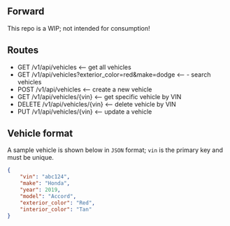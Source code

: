 ## Forward

This repo is a WIP; not intended for consumption!

## Routes

- GET         /v1/api/vehicles  <-- get all vehicles
- GET         /v1/api/vehicles?exterior_color=red&make=dodge <-- - search vehicles
- POST        /v1/api/vehicles <-- create a new vehicle
- GET         /v1/api/vehicles/{vin} <-- get specific vehicle by VIN
- DELETE      /v1/api/vehicles/{vin} <-- delete vehicle by VIN
- PUT         /v1/api/vehicles/{vin} <-- update a vehicle

## Vehicle format

A sample vehicle is shown below in `JSON` format; `vin` is the primary key and must be unique.

```json
{
    "vin": "abc124",
    "make": "Honda",
    "year": 2019,
    "model": "Accord",
    "exterior_color": "Red",
    "interior_color": "Tan"
}
```
